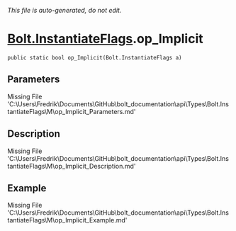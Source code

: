 *This file is auto-generated, do not edit.*

# [Bolt.InstantiateFlags](Types/Bolt.InstantiateFlags.md).op_Implicit
`public static bool op_Implicit(Bolt.InstantiateFlags a)`
## Parameters
Missing File 'C:\Users\Fredrik\Documents\GitHub\bolt_documentation\api\Types\Bolt.InstantiateFlags\M\op_Implicit_Parameters.md'
## Description
Missing File 'C:\Users\Fredrik\Documents\GitHub\bolt_documentation\api\Types\Bolt.InstantiateFlags\M\op_Implicit_Description.md'
## Example
Missing File 'C:\Users\Fredrik\Documents\GitHub\bolt_documentation\api\Types\Bolt.InstantiateFlags\M\op_Implicit_Example.md'
